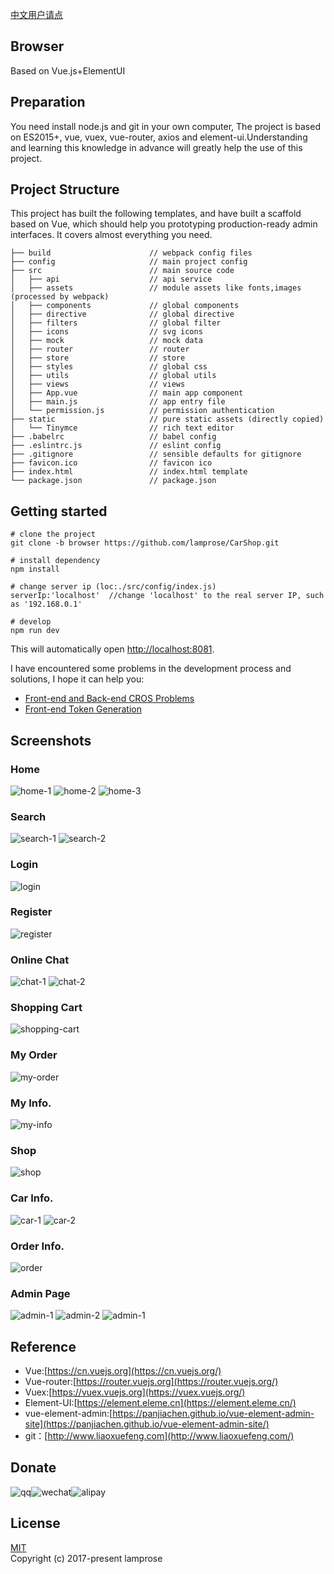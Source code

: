 [中文用户请点](./README_CN.md)


## Browser
Based on Vue.js+ElementUI 

## Preparation
You need install node.js and git in your own computer, The project is based on ES2015+, vue, vuex, vue-router, axios and element-ui.Understanding and learning this knowledge in advance will greatly help the use of this project.

## Project Structure
This project has built the following templates, and have built a scaffold based on Vue, which should help you prototyping production-ready admin interfaces. It covers almost everything you need.
```text
├── build                      // webpack config files
├── config                     // main project config
├── src                        // main source code
│   ├── api                    // api service
│   ├── assets                 // module assets like fonts,images (processed by webpack)
│   ├── components             // global components
│   ├── directive              // global directive
│   ├── filters                // global filter
│   ├── icons                  // svg icons
│   ├── mock                   // mock data
│   ├── router                 // router
│   ├── store                  // store
│   ├── styles                 // global css
│   ├── utils                  // global utils
│   ├── views                  // views
│   ├── App.vue                // main app component
│   ├── main.js                // app entry file
│   └── permission.js          // permission authentication
├── static                     // pure static assets (directly copied)
│   └── Tinymce                // rich text editor
├── .babelrc                   // babel config
├── .eslintrc.js               // eslint config
├── .gitignore                 // sensible defaults for gitignore
├── favicon.ico                // favicon ico
├── index.html                 // index.html template
└── package.json               // package.json
```
## Getting started
```text
# clone the project
git clone -b browser https://github.com/lamprose/CarShop.git

# install dependency
npm install

# change server ip (loc:./src/config/index.js)
serverIp:'localhost'  //change 'localhost' to the real server IP, such as '192.168.0.1'

# develop
npm run dev
```
This will automatically open [http://localhost:8081](http://localhost:8081).

I have encountered some problems in the development process and solutions, I hope it can help you:

- [Front-end and Back-end CROS Problems](https://lamprose.github.io/development/vue-cros/)
- [Front-end Token Generation](https://lamprose.github.io/development/vue-token/)

## Screenshots

### Home

![home-1](./screenshots/home-1.png)
![home-2](./screenshots/home-2.png)
![home-3](./screenshots/home-3.png)

### Search

![search-1](./screenshots/search-1.png)
![search-2](./screenshots/search-2.png)

### Login

![login](./screenshots/login.png)

### Register

![register](./screenshots/register.png)

### Online Chat

![chat-1](./screenshots/chat-1.png)
![chat-2](./screenshots/chat-2.png)

### Shopping Cart

![shopping-cart](./screenshots/shopping-cart.png)

### My Order

![my-order](./screenshots/my-order.png)

### My Info.

![my-info](./screenshots/my-info.png)

### Shop

![shop](./screenshots/shop.png)

### Car Info.

![car-1](./screenshots/car-1.png)
![car-2](./screenshots/car-2.png)

### Order Info.

![order](./screenshots/order.png)

### Admin Page

![admin-1](./screenshots/admin-1.png)
![admin-2](./screenshots/admin-2.png)
![admin-1](./screenshots/admin-3.png)

## Reference

- Vue:[https://cn.vuejs.org](https://cn.vuejs.org/)  
- Vue-router:[https://router.vuejs.org](https://router.vuejs.org/)  
- Vuex:[https://vuex.vuejs.org](https://vuex.vuejs.org/)  
- Element-UI:[https://element.eleme.cn](https://element.eleme.cn/)  
- vue-element-admin:[https://panjiachen.github.io/vue-element-admin-site](https://panjiachen.github.io/vue-element-admin-site/)  
- git：[http://www.liaoxuefeng.com](http://www.liaoxuefeng.com/)  

## Donate

<span>![qq](https://raw.githubusercontent.com/lamprose/image_hosting/blog/donate/qq.png)</span><span>![wechat](https://raw.githubusercontent.com/lamprose/image_hosting/blog/donate/wechat.png)</span><span>![alipay](https://raw.githubusercontent.com/lamprose/image_hosting/blog/donate/alipay.png)</span>


## License

[MIT](./LICENSE)  
Copyright (c) 2017-present lamprose
